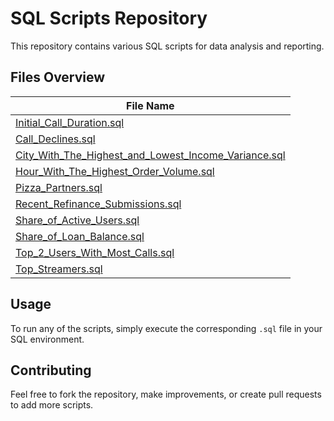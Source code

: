 # SQL Scripts Repository

This repository contains various SQL scripts for data analysis and reporting.

## Files Overview

| **File Name**                                    | 
| ------------------------------------------------ | 
| [Initial_Call_Duration.sql](Initial_Call_Duration.sql) | 
| [Call_Declines.sql](Call_Declines.sql)            | 
| [City_With_The_Highest_and_Lowest_Income_Variance.sql](City_With_The_Highest_and_Lowest_Income_Variance.sql) | 
| [Hour_With_The_Highest_Order_Volume.sql](Hour_With_The_Highest_Order_Volume.sql) | 
| [Pizza_Partners.sql](Pizza_Partners.sql)          | 
| [Recent_Refinance_Submissions.sql](Recent_Refinance_Submissions.sql) | 
| [Share_of_Active_Users.sql](Share_of_Active_Users.sql) | 
| [Share_of_Loan_Balance.sql](Share_of_Loan_Balance.sql) | 
| [Top_2_Users_With_Most_Calls.sql](Top_2_Users_With_Most_Calls.sql) | 
| [Top_Streamers.sql](Top_Streamers.sql)            | 

## Usage

To run any of the scripts, simply execute the corresponding `.sql` file in your SQL environment.

## Contributing

Feel free to fork the repository, make improvements, or create pull requests to add more scripts.
